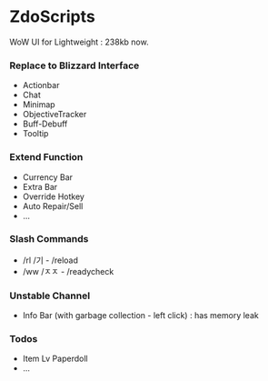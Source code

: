 # ZdoScripts
WoW UI for Lightweight : 238kb now.

### Replace to Blizzard Interface
- Actionbar
- Chat
- Minimap
- ObjectiveTracker
- Buff-Debuff
- Tooltip

### Extend Function
- Currency Bar
- Extra Bar
- Override Hotkey
- Auto Repair/Sell
- ...

### Slash Commands
- /rl /기 - /reload
- /ww /ㅈㅈ - /readycheck

### Unstable Channel
- Info Bar (with garbage collection - left click) : has memory leak

### Todos
- Item Lv Paperdoll
- ...
